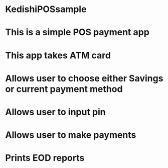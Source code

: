 # KedishiPOSsample
# This is a simple POS payment app
# This app takes ATM card 
# Allows user to choose either Savings or current payment method
# Allows user to input pin 
# Allows user to make payments 
# Prints EOD reports
